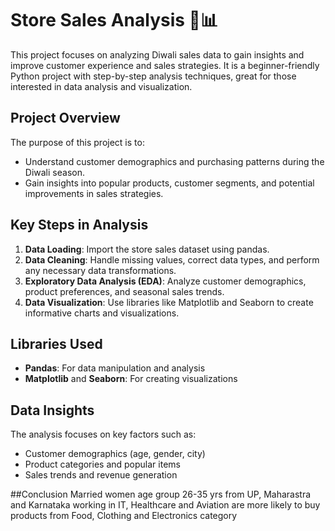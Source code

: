 # Store Sales Analysis 🎉📊

This project focuses on analyzing Diwali sales data to gain insights and improve customer experience and sales strategies. It is a beginner-friendly Python project with step-by-step analysis techniques, great for those interested in data analysis and visualization.

## Project Overview
The purpose of this project is to:
- Understand customer demographics and purchasing patterns during the Diwali season.
- Gain insights into popular products, customer segments, and potential improvements in sales strategies.

## Key Steps in Analysis
1. **Data Loading**: Import the store sales dataset using pandas.
2. **Data Cleaning**: Handle missing values, correct data types, and perform any necessary data transformations.
3. **Exploratory Data Analysis (EDA)**: Analyze customer demographics, product preferences, and seasonal sales trends.
4. **Data Visualization**: Use libraries like Matplotlib and Seaborn to create informative charts and visualizations.

## Libraries Used
- **Pandas**: For data manipulation and analysis
- **Matplotlib** and **Seaborn**: For creating visualizations

## Data Insights
The analysis focuses on key factors such as:
- Customer demographics (age, gender, city)
- Product categories and popular items
- Sales trends and revenue generation

##Conclusion
Married women age group 26-35 yrs from UP, Maharastra and Karnataka working in IT, Healthcare and Aviation are more likely to buy products from Food, Clothing and Electronics category
